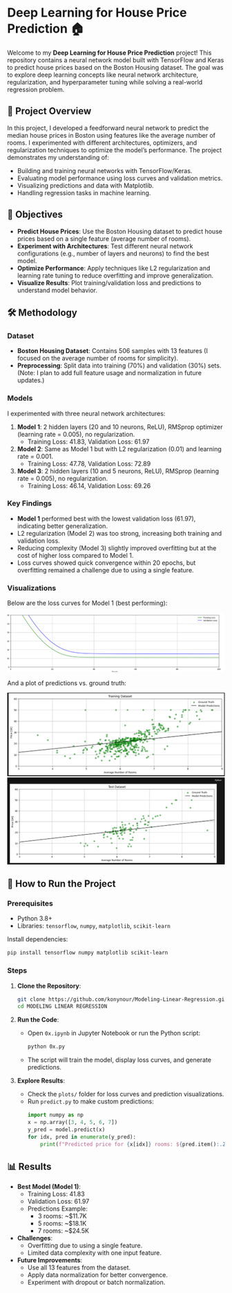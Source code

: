 # Deep Learning for House Price Prediction 🏠


Welcome to my **Deep Learning for House Price Prediction** project! This repository contains a neural network model built with TensorFlow and Keras to predict house prices based on the Boston Housing dataset. The goal was to explore deep learning concepts like neural network architecture, regularization, and hyperparameter tuning while solving a real-world regression problem.

## 📖 Project Overview

In this project, I developed a feedforward neural network to predict the median house prices in Boston using features like the average number of rooms. I experimented with different architectures, optimizers, and regularization techniques to optimize the model’s performance. The project demonstrates my understanding of:
- Building and training neural networks with TensorFlow/Keras.
- Evaluating model performance using loss curves and validation metrics.
- Visualizing predictions and data with Matplotlib.
- Handling regression tasks in machine learning.

## 🎯 Objectives

- **Predict House Prices**: Use the Boston Housing dataset to predict house prices based on a single feature (average number of rooms).
- **Experiment with Architectures**: Test different neural network configurations (e.g., number of layers and neurons) to find the best model.
- **Optimize Performance**: Apply techniques like L2 regularization and learning rate tuning to reduce overfitting and improve generalization.
- **Visualize Results**: Plot training/validation loss and predictions to understand model behavior.

## 🛠️ Methodology

### Dataset
- **Boston Housing Dataset**: Contains 506 samples with 13 features (I focused on the average number of rooms for simplicity).
- **Preprocessing**: Split data into training (70%) and validation (30%) sets. (Note: I plan to add full feature usage and normalization in future updates.)

### Models
I experimented with three neural network architectures:
1. **Model 1**: 2 hidden layers (20 and 10 neurons, ReLU), RMSprop optimizer (learning rate = 0.005), no regularization.
   - Training Loss: 41.83, Validation Loss: 61.97
2. **Model 2**: Same as Model 1 but with L2 regularization (0.01) and learning rate = 0.001.
   - Training Loss: 47.78, Validation Loss: 72.89
3. **Model 3**: 2 hidden layers (10 and 5 neurons, ReLU), RMSprop (learning rate = 0.005), no regularization.
   - Training Loss: 46.14, Validation Loss: 69.26

### Key Findings
- **Model 1** performed best with the lowest validation loss (61.97), indicating better generalization.
- L2 regularization (Model 2) was too strong, increasing both training and validation loss.
- Reducing complexity (Model 3) slightly improved overfitting but at the cost of higher loss compared to Model 1.
- Loss curves showed quick convergence within 20 epochs, but overfitting remained a challenge due to using a single feature.

### Visualizations
Below are the loss curves for Model 1 (best performing):

![Loss Curve](https://github.com/konynour/Modeling-Linear-Regression/blob/main/Screenshot_3.png)

And a plot of predictions vs. ground truth:

![Predictions Plot](https://github.com/konynour/Modeling-Linear-Regression/blob/main/Screenshot_2.png)
![ground truth](https://github.com/konynour/Modeling-Linear-Regression/blob/main/Screenshot_25.png)



## 🚀 How to Run the Project

### Prerequisites
- Python 3.8+
- Libraries: `tensorflow`, `numpy`, `matplotlib`, `scikit-learn`

Install dependencies:
```bash
pip install tensorflow numpy matplotlib scikit-learn
```

### Steps
1. **Clone the Repository**:
   ```bash
   git clone https://github.com/konynour/Modeling-Linear-Regression.git
   cd MODELING LINEAR REGRESSION
   ```

2. **Run the Code**:
   - Open `0x.ipynb` in Jupyter Notebook or run the Python script:
     ```bash
     python 0x.py
     ```
   - The script will train the model, display loss curves, and generate predictions.

3. **Explore Results**:
   - Check the `plots/` folder for loss curves and prediction visualizations.
   - Run `predict.py` to make custom predictions:
     ```python
     import numpy as np
     x = np.array([3, 4, 5, 6, 7])
     y_pred = model.predict(x)
     for idx, pred in enumerate(y_pred):
         print(f"Predicted price for {x[idx]} rooms: ${pred.item():.2f}K")
     ```

## 📊 Results

- **Best Model (Model 1)**:
  - Training Loss: 41.83
  - Validation Loss: 61.97
  - Predictions Example:
    - 3 rooms: ~$11.7K
    - 5 rooms: ~$18.1K
    - 7 rooms: ~$24.5K
- **Challenges**:
  - Overfitting due to using a single feature.
  - Limited data complexity with one input feature.
- **Future Improvements**:
  - Use all 13 features from the dataset.
  - Apply data normalization for better convergence.
  - Experiment with dropout or batch normalization.

